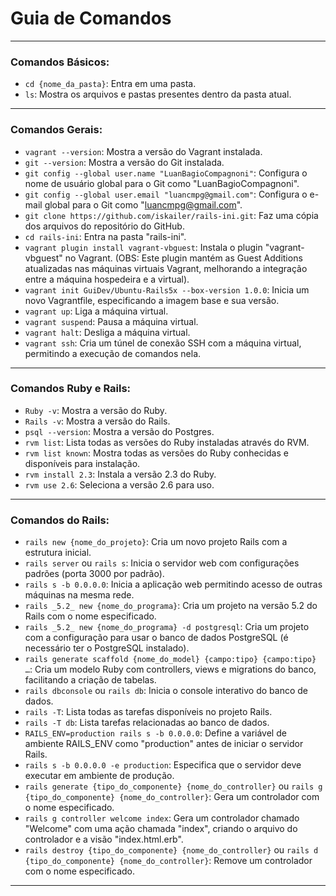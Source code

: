 # Guia de Comandos

---

### Comandos Básicos:

- `cd {nome_da_pasta}`: Entra em uma pasta.
- `ls`: Mostra os arquivos e pastas presentes dentro da pasta atual.

---

### Comandos Gerais:

- `vagrant --version`: Mostra a versão do Vagrant instalada.
- `git --version`: Mostra a versão do Git instalada.
- `git config --global user.name "LuanBagioCompagnoni"`: Configura o nome de usuário global para o Git como "LuanBagioCompagnoni".
- `git config --global user.email "luancmpg@gmail.com"`: Configura o e-mail global para o Git como "luancmpg@gmail.com".
- `git clone https://github.com/iskailer/rails-ini.git`: Faz uma cópia dos arquivos do repositório do GitHub.
- `cd rails-ini`: Entra na pasta "rails-ini".
- `vagrant plugin install vagrant-vbguest`: Instala o plugin "vagrant-vbguest" no Vagrant. (OBS: Este plugin mantém as Guest Additions atualizadas nas máquinas virtuais Vagrant, melhorando a integração entre a máquina hospedeira e a virtual).
- `vagrant init GuiDev/Ubuntu-Rails5x --box-version 1.0.0`: Inicia um novo Vagrantfile, especificando a imagem base e sua versão.
- `vagrant up`: Liga a máquina virtual.
- `vagrant suspend`: Pausa a máquina virtual.
- `vagrant halt`: Desliga a máquina virtual.
- `vagrant ssh`: Cria um túnel de conexão SSH com a máquina virtual, permitindo a execução de comandos nela.

---

### Comandos Ruby e Rails:

- `Ruby -v`: Mostra a versão do Ruby.
- `Rails -v`: Mostra a versão do Rails.
- `psql --version`: Mostra a versão do Postgres.
- `rvm list`: Lista todas as versões do Ruby instaladas através do RVM.
- `rvm list known`: Mostra todas as versões do Ruby conhecidas e disponíveis para instalação.
- `rvm install 2.3`: Instala a versão 2.3 do Ruby.
- `rvm use 2.6`: Seleciona a versão 2.6 para uso.

---

### Comandos do Rails:

- `rails new {nome_do_projeto}`: Cria um novo projeto Rails com a estrutura inicial.
- `rails server` ou `rails s`: Inicia o servidor web com configurações padrões (porta 3000 por padrão).
- `rails s -b 0.0.0.0`: Inicia a aplicação web permitindo acesso de outras máquinas na mesma rede.
- `rails _5.2_ new {nome_do_programa}`: Cria um projeto na versão 5.2 do Rails com o nome especificado.
- `rails _5.2_ new {nome_do_programa} -d postgresql`: Cria um projeto com a configuração para usar o banco de dados PostgreSQL (é necessário ter o PostgreSQL instalado).
- `rails generate scaffold {nome_do_model} {campo:tipo} {campo:tipo} …`: Cria um modelo Ruby com controllers, views e migrations do banco, facilitando a criação de tabelas.
- `rails dbconsole` ou `rails db`: Inicia o console interativo do banco de dados.
- `rails -T`: Lista todas as tarefas disponíveis no projeto Rails.
- `rails -T db`: Lista tarefas relacionadas ao banco de dados.
- `RAILS_ENV=production rails s -b 0.0.0.0`: Define a variável de ambiente RAILS_ENV como "production" antes de iniciar o servidor Rails.
- `rails s -b 0.0.0.0 -e production`: Especifica que o servidor deve executar em ambiente de produção.
- `rails generate {tipo_do_componente} {nome_do_controller}` ou `rails g {tipo_do_componente} {nome_do_controller}`: Gera um controlador com o nome especificado.
- `rails g controller welcome index`: Gera um controlador chamado "Welcome" com uma ação chamada "index", criando o arquivo do controlador e a visão "index.html.erb".
- `rails destroy {tipo_do_componente} {nome_do_controller}` ou `rails d {tipo_do_componente} {nome_do_controller}`: Remove um controlador com o nome especificado.

---
